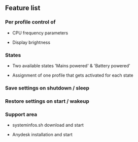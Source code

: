 ## Feature list

### Per profile control of

   - CPU frequency parameters

   - Display brightness

### States
   
   - Two available states 'Mains powered' & 'Battery powered'

   - Assignment of one profile that gets activated for each state

### Save settings on shutdown / sleep

### Restore settings on start / wakeup

### Support area

  - systeminfos.sh download and start

  - Anydesk installation and start
